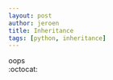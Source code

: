 ```yaml
---
layout: post
author: jeroen
title: Inheritance
tags: [python, inheritance]
---
```


oops  
:octocat: 